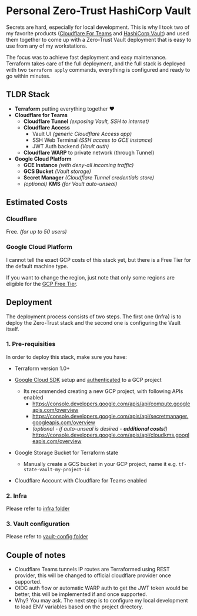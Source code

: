 # Personal Zero-Trust HashiCorp Vault

Secrets are hard, especially for local development. This is why I took two of my favorite products 
([Cloudflare For Teams](https://www.cloudflare.com/teams/) and [HashiCorp Vault](https://www.vaultproject.io/))
and used them together to come up with a Zero-Trust Vault deployment that is easy to use from any of my workstations.

The focus was to achieve fast deployment and easy maintenance. Terraform takes care of the full deployment, and the full stack is deployed with two `terraform apply` commands, everything is configured and ready to go within minutes. 

## TLDR Stack
- **Terraform** putting everything together ❤️
- **Cloudflare for Teams**
    - **Cloudflare Tunnel** _(exposing Vault, SSH to internet)_
    - **Cloudflare Access**
        - Vault UI _(generic Cloudflare Access app)_
        - SSH Web Terminal _(SSH access to GCE instance)_
        - JWT Auth backend _(Vault auth)_
    - **Cloudflare WARP** to private network (through Tunnel)
- **Google Cloud Platform**
    - **GCE Instance** _(with deny-all incoming traffic)_
    - **GCS Bucket** _(Vault storage)_
    - **Secret Manager** _(Cloudflare Tunnel credentials store)_
    - _(optional)_ **KMS** _(for Vault auto-unseal)_

## Estimated Costs
### Cloudflare 
Free. _(for up to 50 users)_

### Google Cloud Platform
I cannot tell the exact GCP costs of this stack yet, but there is a Free Tier for the default machine type. 

If you want to change the region, just note that only some regions are eligible for the [GCP Free Tier](https://cloud.google.com/free/docs/gcp-free-tier). 

## Deployment 

The deployment process consists of two steps. The first one (Infra) is to deploy the Zero-Trust stack and the second one is configuring the Vault itself.

### 1. Pre-requisities
In order to deploy this stack, make sure you have:
- Terraform version 1.0+
- [Google Cloud SDK](https://cloud.google.com/sdk/docs/install) setup and [authenticated](https://cloud.google.com/sdk/docs/authorizing) to a GCP project
    - Its recommended creating a new GCP project, with following APIs enabled
        - https://console.developers.google.com/apis/api/compute.googleapis.com/overview
        - https://console.developers.google.com/apis/api/secretmanager.googleapis.com/overview
        - _(optional - if auto-unseal is desired - **additional costs!**)_ https://console.developers.google.com/apis/api/cloudkms.googleapis.com/overview

- Google Storage Bucket for Terraform state
    - Manually create a GCS bucket in your GCP project, name it e.g. `tf-state-vault-my-project-id`
- Cloudflare Account with Cloudflare for Teams enabled

### 2. Infra
Please refer to [infra folder](./infra/)

### 3. Vault configuration
Please refer to [vault-config folder](./vault-config/)

## Couple of notes
- Cloudflare Teams tunnels IP routes are Terraformed using REST provider, this will be changed to official cloudflare provider once supported.
- OIDC auth flow or automatic WARP auth to get the JWT token would be better, this will be implemented if and once supported.
- Why? You may ask. The next step is to configure my local development to load ENV variables based on the project directory.

